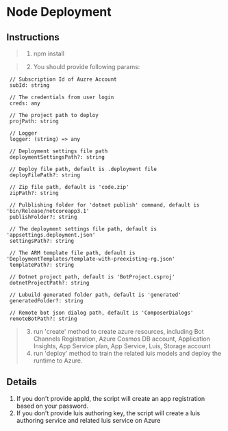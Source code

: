 # Node Deployment

## Instructions
> 1. npm install

> 2. You should provide following params:

     // Subscription Id of Auzre Account
     subId: string

     // The credentials from user login
     creds: any

     // The project path to deploy
     projPath: string

     // Logger
     logger: (string) => any
     
     // Deployment settings file path
     deploymentSettingsPath?: string

     // Deploy file path, default is .deployment file
     deployFilePath?: string

     // Zip file path, default is 'code.zip'
     zipPath?: string

     // Pulblishing folder for 'dotnet publish' command, default is 'bin/Release/netcoreapp3.1'
     publishFolder?: string

     // The deployment settings file path, default is 'appsettings.deployment.json'
     settingsPath?: string

     // The ARM template file path, default is 'DeploymentTemplates/template-with-preexisting-rg.json'
     templatePath?: string

     // Dotnet project path, default is 'BotProject.csproj'
     dotnetProjectPath?: string

     // Lubuild generated folder path, default is 'generated'
     generatedFolder?: string

     // Remote bot json dialog path, default is 'ComposerDialogs'
     remoteBotPath?: string
> 3. run 'create' method to create azure resources, including Bot Channels Registration, Azure Cosmos DB account, Application Insights, App Service plan, App Service, Luis, Storage account
> 4. run 'deploy' method to train the related luis models and deploy the runtime to Azure.
## Details
1. If you don't provide appId, the script will create an app registration based on your password.
2. If you don't provide luis authoring key, the script will create a luis authoring service and related luis service on Azure
